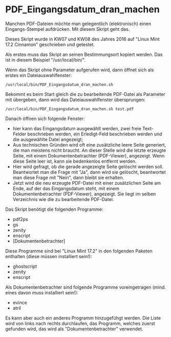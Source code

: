 # PDF_Eingangsdatum_dran_machen
Manchen PDF-Dateien möchte man gelegentlich (elektronisch) einen Eingangs-Stempel aufdrücken. Mit diesem Skript geht das.

Dieses Skript wurde in KW07 und KW08 des Jahres 2016 auf "Linux Mint 17.2 Cinnamon" geschrieben und getestet.

Als erstes muss das Skript an seinen Bestimmungsort kopiert werden.
Das ist in diesem Beispiel "/usr/local/bin/".

Wenn das Skript ohne Parameter aufgerufen wird, dann öffnet sich als erstes ein Dateiauswahlfenster:

    /usr/local/bin/PDF_Eingangsdatum_dran_machen.sh

Bekommt es beim Start gleich die zu bearbeitende PDF-Datei als Parameter mit übergeben, dann wird das Dateiauswahlfenster übersprungen:

    /usr/local/bin/PDF_Eingangsdatum_dran_machen.sh test.pdf

Danach öffnen sich folgende Fenster:
* hier kann das Eingangsdatum ausgewählt werden, zwei freie Text-Felder beschrieben werden, ein Erledigt-Feld beschrieben werden und die ausgewählte Datei angezeigt;
* Aus technischen Gründen wird oft eine zusätzliche leere Seite generiert, die man meistens nicht braucht. An dieser Stelle wird die letzte erzeugte Seite, mit einem Dokumentenbetrachter (PDF-Viewer), angezeigt. Wenn diese Seite leer ist, kann sie bedenkenlos entfernt werden.
* Hier wird gefragt, ob die gerade angezeigte Seite gelöscht werden soll. Beantwortet man die Frage mit "Ja", dann wird sie gelöscht, beantwortet man diese Frage mit "Nein", dann bleibt sie erhalten.
* Jetzt wird die neu erzeugte PDF-Datei mit einer zusätzlichen Seite am Ende, auf der das Eingangsdatum steht, mit einem Dokumentenbetrachter (PDF-Viewer), angezeigt. Sie liegt im selben Verzeichnis wie die zu bearbeitende PDF-Datei.

Das Skript benötigt die folgenden Programme:
* pdf2ps
* gs
* zenity
* enscript
* [Dokumentenbetrachter]

Diese Programme sind bei "Linux Mint 17.2" in den folgenden Paketen enthalten (diese müssen installiert sein!):
* ghostscript
* zenity
* enscript

Als Dokumentenbetrachter sind folgende Programme voreingetragen (mind. eines davon muss installiert sein!):
* evince
* atril

Es kann aber auch ein anderes Programm hinzugefühgt werden. Die Liste wird von links nach rechts durchlaufen, das Programm, welches zuerst gefunden wird, das wird als "Dokumentenbetrachter" verwendet.
